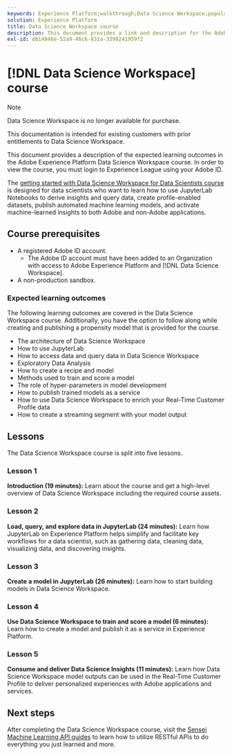 ```yaml
---
keywords: Experience Platform;walkthrough;Data Science Workspace;popular topics;data science course;course;dsw
solution: Experience Platform
title: Data Science Workspace course
description: This document provides a link and description for the Adobe Experience Platform Data Science Workspace course.
exl-id: d814846e-52a9-46c6-831a-3399241959f2
---
```


# [!DNL Data Science Workspace] course

>[!NOTE]
>
>Data Science Workspace is no longer available for purchase.
>
>This documentation is intended for existing customers with prior entitlements to Data Science Workspace.

This document provides a description of the expected learning outcomes in the Adobe Experience Platform Data Science Workspace course. In order to view the course, you must login to Experience League using your Adobe ID.

The [getting started with Data Science Workspace for Data Scientists course](https://experienceleague.adobe.com/?recommended=ExperiencePlatform-U-1-2021.1.dsw) is designed for data scientists who want to learn how to use JupyterLab Notebooks to derive insights and query data, create profile-enabled datasets, publish automated machine learning models, and activate machine-learned insights to both Adobe and non-Adobe applications.

## Course prerequisites

- A registered Adobe ID account.
  - The Adobe ID account must have been added to an Organization with access to Adobe Experience Platform and [!DNL Data Science Workspace].
- A non-production sandbox.

### Expected learning outcomes

The following learning outcomes are covered in the Data Science Workspace course. Additionally, you have the option to follow along while creating and publishing a propensity model that is provided for the course.

- The architecture of Data Science Workspace
- How to use JupyterLab
- How to access data and query data in Data Science Workspace
- Exploratory Data Analysis
- How to create a recipe and model
- Methods used to train and score a model
- The role of hyper-parameters in model development
- How to publish trained models as a service
- How to use Data Science Workspace to enrich your Real-Time Customer Profile data
- How to create a streaming segment with your model output

## Lessons

The Data Science Workspace course is split into five lessons.

### Lesson 1

**Introduction (19 minutes):** Learn about the course and get a high-level overview of Data Science Workspace including the required course assets.

### Lesson 2

**Load, query, and explore data in JupyterLab (24 minutes):** Learn how JupyterLab on Experience Platform helps simplify and facilitate key workflows for a data scientist, such as gathering data, cleaning data, visualizing data, and discovering insights.

### Lesson 3

**Create a model in JupyterLab (26 minutes):** Learn how to start building models in Data Science Workspace.

### Lesson 4

**Use Data Science Workspace to train and score a model (6 minutes):** Learn how to create a model and publish it as a service in Experience Platform.

### Lesson 5

**Consume and deliver Data Science Insights (11 minutes):** Learn how Data Science Workspace model outputs can be used in the Real-Time Customer Profile to deliver personalized experiences with Adobe applications and services.

## Next steps

After completing the Data Science Workspace course, visit the [Sensei Machine Learning API guides](./api/getting-started.md) to learn how to utilize RESTful APIs to do everything you just learned and more.



